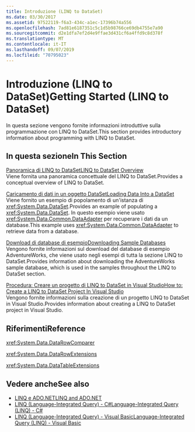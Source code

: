 ```yaml
---
title: Introduzione (LINQ to DataSet)
ms.date: 03/30/2017
ms.assetid: 97522119-f6a3-434c-a1ec-17396b74a556
ms.openlocfilehash: 7ad81e6187351c5c1d5b98766ce69db4755e7a90
ms.sourcegitcommit: d2e1dfa7ef2d4e9ffae3d431cf6a4ffd9c8d378f
ms.translationtype: MT
ms.contentlocale: it-IT
ms.lasthandoff: 09/07/2019
ms.locfileid: "70795023"
---
```

# <a name="getting-started-linq-to-dataset"></a><span data-ttu-id="03115-102">Introduzione (LINQ to DataSet)</span><span class="sxs-lookup"><span data-stu-id="03115-102">Getting Started (LINQ to DataSet)</span></span>
<span data-ttu-id="03115-103">In questa sezione vengono fornite informazioni introduttive sulla programmazione con LINQ to DataSet.</span><span class="sxs-lookup"><span data-stu-id="03115-103">This section provides introductory information about programming with LINQ to DataSet.</span></span>  
  
## <a name="in-this-section"></a><span data-ttu-id="03115-104">In questa sezione</span><span class="sxs-lookup"><span data-stu-id="03115-104">In This Section</span></span>  
 [<span data-ttu-id="03115-105">Panoramica di LINQ to DataSet</span><span class="sxs-lookup"><span data-stu-id="03115-105">LINQ to DataSet Overview</span></span>](linq-to-dataset-overview.md)  
 <span data-ttu-id="03115-106">Viene fornita una panoramica concettuale del LINQ to DataSet.</span><span class="sxs-lookup"><span data-stu-id="03115-106">Provides a conceptual overview of LINQ to DataSet.</span></span>  
  
 [<span data-ttu-id="03115-107">Caricamento di dati in un oggetto DataSet</span><span class="sxs-lookup"><span data-stu-id="03115-107">Loading Data Into a DataSet</span></span>](loading-data-into-a-dataset.md)  
 <span data-ttu-id="03115-108">Viene fornito un esempio di popolamento di un'istanza di <xref:System.Data.DataSet>.</span><span class="sxs-lookup"><span data-stu-id="03115-108">Provides an example of populating a <xref:System.Data.DataSet>.</span></span> <span data-ttu-id="03115-109">In questo esempio viene usato <xref:System.Data.Common.DataAdapter> per recuperare i dati da un database.</span><span class="sxs-lookup"><span data-stu-id="03115-109">This example uses <xref:System.Data.Common.DataAdapter> to retrieve data from a database.</span></span>  
  
 [<span data-ttu-id="03115-110">Download di database di esempio</span><span class="sxs-lookup"><span data-stu-id="03115-110">Downloading Sample Databases</span></span>](downloading-sample-databases-linq-to-dataset.md)  
 <span data-ttu-id="03115-111">Vengono fornite informazioni sul download del database di esempio AdventureWorks, che viene usato negli esempi di tutta la sezione LINQ to DataSet.</span><span class="sxs-lookup"><span data-stu-id="03115-111">Provides information about downloading the AdventureWorks sample database, which is used in the samples throughout the LINQ to DataSet section.</span></span>  
  
 [<span data-ttu-id="03115-112">Procedura: Creare un progetto di LINQ to DataSet in Visual Studio</span><span class="sxs-lookup"><span data-stu-id="03115-112">How to: Create a LINQ to DataSet Project In Visual Studio</span></span>](how-to-create-a-linq-to-dataset-project-in-vs.md)  
 <span data-ttu-id="03115-113">Vengono fornite informazioni sulla creazione di un progetto LINQ to DataSet in Visual Studio.</span><span class="sxs-lookup"><span data-stu-id="03115-113">Provides information about creating a LINQ to DataSet project in Visual Studio.</span></span>  
  
## <a name="reference"></a><span data-ttu-id="03115-114">Riferimenti</span><span class="sxs-lookup"><span data-stu-id="03115-114">Reference</span></span>  
 <xref:System.Data.DataRowComparer>  
  
 <xref:System.Data.DataRowExtensions>  
  
 <xref:System.Data.DataTableExtensions>  
  
## <a name="see-also"></a><span data-ttu-id="03115-115">Vedere anche</span><span class="sxs-lookup"><span data-stu-id="03115-115">See also</span></span>

- [<span data-ttu-id="03115-116">LINQ e ADO.NET</span><span class="sxs-lookup"><span data-stu-id="03115-116">LINQ and ADO.NET</span></span>](linq-and-ado-net.md)
- [<span data-ttu-id="03115-117">LINQ (Language-Integrated Query) - C#</span><span class="sxs-lookup"><span data-stu-id="03115-117">Language-Integrated Query (LINQ) - C#</span></span>](../../../csharp/programming-guide/concepts/linq/index.md)  
- [<span data-ttu-id="03115-118">LINQ (Language-Integrated Query) - Visual Basic</span><span class="sxs-lookup"><span data-stu-id="03115-118">Language-Integrated Query (LINQ) - Visual Basic</span></span>](../../../visual-basic/programming-guide/concepts/linq/index.md)  
